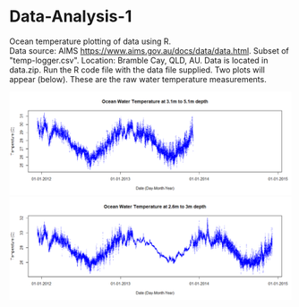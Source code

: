 # Data-Analysis-1

Ocean temperature plotting of data using R. <br />
Data source: AIMS https://www.aims.gov.au/docs/data/data.html. Subset of "temp-logger.csv".
Location: Bramble Cay, QLD, AU.
Data is located in data.zip.
Run the R code file with the data file supplied. Two plots will appear (below). These are the raw water temperature measurements.


![](images/image1.png)
![](images/image2.png)
